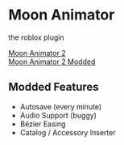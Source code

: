 # Moon Animator
the roblox plugin

<a href="https://www.roblox.com/library/4725618216">
  Moon Animator 2
</a><br>
<a href="https://www.roblox.com/library/13348928931">
  Moon Animator 2 Modded
</a><br>

## Modded Features
  - Autosave (every minute)
  - Audio Support (buggy)
  - Bézier Easing
  - Catalog / Accessory Inserter
